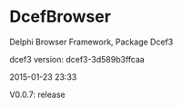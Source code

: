 DcefBrowser
======

Delphi Browser Framework, Package Dcef3
  
  dcef3 version: dcef3-3d589b3ffcaa


2015-01-23 23:33
  
  V0.0.7: release